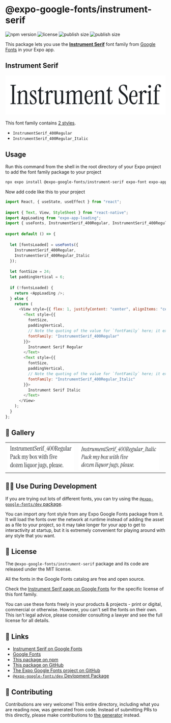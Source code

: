 # @expo-google-fonts/instrument-serif

![npm version](https://flat.badgen.net/npm/v/@expo-google-fonts/instrument-serif)
![license](https://flat.badgen.net/github/license/expo/google-fonts)
![publish size](https://flat.badgen.net/packagephobia/install/@expo-google-fonts/instrument-serif)
![publish size](https://flat.badgen.net/packagephobia/publish/@expo-google-fonts/instrument-serif)

This package lets you use the [**Instrument Serif**](https://fonts.google.com/specimen/Instrument+Serif) font family from [Google Fonts](https://fonts.google.com/) in your Expo app.

## Instrument Serif

![Instrument Serif](./font-family.png)

This font family contains [2 styles](#-gallery).

- `InstrumentSerif_400Regular`
- `InstrumentSerif_400Regular_Italic`

## Usage

Run this command from the shell in the root directory of your Expo project to add the font family package to your project

```sh
npx expo install @expo-google-fonts/instrument-serif expo-font expo-app-loading
```

Now add code like this to your project

```js
import React, { useState, useEffect } from "react";

import { Text, View, StyleSheet } from "react-native";
import AppLoading from "expo-app-loading";
import { useFonts, InstrumentSerif_400Regular, InstrumentSerif_400Regular_Italic } from '@expo-google-fonts/instrument-serif';

export default () => {

  let [fontsLoaded] = useFonts({
    InstrumentSerif_400Regular, 
    InstrumentSerif_400Regular_Italic
  });

  let fontSize = 24;
  let paddingVertical = 6;

  if (!fontsLoaded) {
    return <AppLoading />;
  } else {
    return (
      <View style={{ flex: 1, justifyContent: "center", alignItems: "center" }}>
        <Text style={{
          fontSize,
          paddingVertical,
          // Note the quoting of the value for `fontFamily` here; it expects a string!
          fontFamily: "InstrumentSerif_400Regular"
        }}>
          Instrument Serif Regular
        </Text>
        <Text style={{
          fontSize,
          paddingVertical,
          // Note the quoting of the value for `fontFamily` here; it expects a string!
          fontFamily: "InstrumentSerif_400Regular_Italic"
        }}>
          Instrument Serif Italic
        </Text>
      </View>
    );
  }
};
```

## 🔡 Gallery


||||
|-|-|-|
|![InstrumentSerif_400Regular](./InstrumentSerif_400Regular.ttf.png)|![InstrumentSerif_400Regular_Italic](./InstrumentSerif_400Regular_Italic.ttf.png)|||


## 👩‍💻 Use During Development

If you are trying out lots of different fonts, you can try using the [`@expo-google-fonts/dev` package](https://github.com/expo/google-fonts/tree/master/font-packages/dev#readme).

You can import _any_ font style from any Expo Google Fonts package from it. It will load the fonts over the network at runtime instead of adding the asset as a file to your project, so it may take longer for your app to get to interactivity at startup, but it is extremely convenient for playing around with any style that you want.


## 📖 License

The `@expo-google-fonts/instrument-serif` package and its code are released under the MIT license.

All the fonts in the Google Fonts catalog are free and open source.

Check the [Instrument Serif page on Google Fonts](https://fonts.google.com/specimen/Instrument+Serif) for the specific license of this font family.

You can use these fonts freely in your products & projects - print or digital, commercial or otherwise. However, you can't sell the fonts on their own. This isn't legal advice, please consider consulting a lawyer and see the full license for all details.

## 🔗 Links

- [Instrument Serif on Google Fonts](https://fonts.google.com/specimen/Instrument+Serif)
- [Google Fonts](https://fonts.google.com/)
- [This package on npm](https://www.npmjs.com/package/@expo-google-fonts/instrument-serif)
- [This package on GitHub](https://github.com/expo/google-fonts/tree/master/font-packages/instrument-serif)
- [The Expo Google Fonts project on GitHub](https://github.com/expo/google-fonts)
- [`@expo-google-fonts/dev` Devlopment Package](https://github.com/expo/google-fonts/tree/master/font-packages/dev)

## 🤝 Contributing

Contributions are very welcome! This entire directory, including what you are reading now, was generated from code. Instead of submitting PRs to this directly, please make contributions to [the generator](https://github.com/expo/google-fonts/tree/master/packages/generator) instead.

